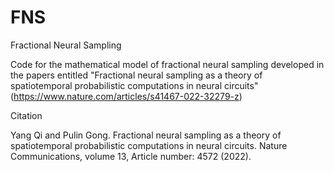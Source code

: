 # FNS
Fractional Neural Sampling

Code for the mathematical model of fractional neural sampling developed in the papers entitled "Fractional neural sampling as a theory of spatiotemporal probabilistic computations in neural circuits" (https://www.nature.com/articles/s41467-022-32279-z)

Citation

Yang Qi and Pulin Gong. Fractional neural sampling as a theory of spatiotemporal probabilistic computations in neural circuits. Nature Communications, volume 13, Article number: 4572 (2022).
